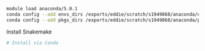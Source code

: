 
```bash
module load anaconda/5.0.1
conda config --add envs_dirs /exports/eddie/scratch/s1949868/anaconda/envs
conda config --add pkgs_dirs /exports/eddie/scratch/s1949868/anaconda/pkgs/
```
Install Snakemake
```bash
# Install via Conda

```
<!--stackedit_data:
eyJoaXN0b3J5IjpbLTEwNzMyMDg5NzMsLTE4NTQyNjYxNDNdfQ
==
-->